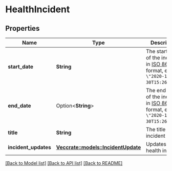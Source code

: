 # HealthIncident

## Properties

Name | Type | Description | Notes
------------ | ------------- | ------------- | -------------
**start_date** | **String** | The start date of the incident, in [ISO 8601](https://wikipedia.org/wiki/ISO_8601) format, e.g. `\"2020-10-30T15:26:48Z\"`. | 
**end_date** | Option<**String**> | The end date of the incident, in [ISO 8601](https://wikipedia.org/wiki/ISO_8601) format, e.g. `\"2020-10-30T15:26:48Z\"`. | [optional]
**title** | **String** | The title of the incident | 
**incident_updates** | [**Vec<crate::models::IncidentUpdate>**](IncidentUpdate.md) | Updates on the health incident. | 

[[Back to Model list]](../README.md#documentation-for-models) [[Back to API list]](../README.md#documentation-for-api-endpoints) [[Back to README]](../README.md)


